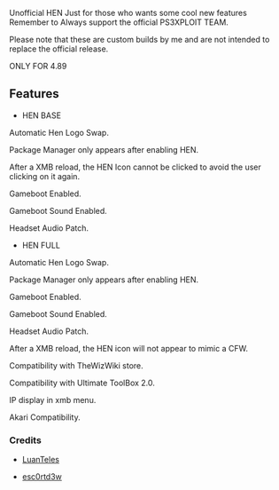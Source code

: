 Unofficial HEN
Just for those who wants some cool new features
Remember to Always support the official PS3XPLOIT TEAM.

Please note that these are custom builds by me and are not intended to replace the official release.

ONLY FOR 4.89


## Features

- HEN BASE

Automatic Hen Logo Swap.

Package Manager only appears after enabling HEN.

After a XMB reload, the HEN Icon cannot be clicked to avoid the user clicking on it again.

Gameboot Enabled.

Gameboot Sound Enabled.

Headset Audio Patch.


- HEN FULL 

Automatic Hen Logo Swap.

Package Manager only appears after enabling HEN.

Gameboot Enabled.

Gameboot Sound Enabled.

Headset Audio Patch.

After a XMB reload, the HEN icon will not appear to mimic a CFW.

Compatibility with TheWizWiki store.

Compatibility with Ultimate ToolBox 2.0.

IP display in xmb menu.

Akari Compatibility.


### Credits

- [LuanTeles](https://www.psx-place.com/members/luanteles.29314/)

- [esc0rtd3w](https://www.psx-place.com/members/esc0rtd3w.28568/)
